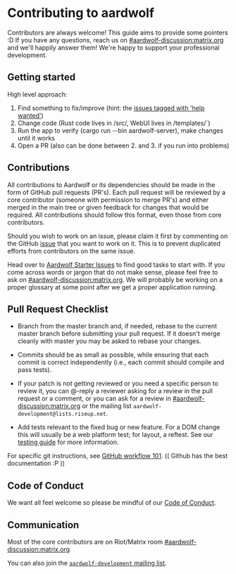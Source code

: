 # Contributing to aardwolf

Contributors are always welcome! This guide aims to provide some pointers :D If you have any questions, reach us on [#aardwolf-discussion:matrix.org](https://riot.im/app/#/room/#aardwolf-discussion:matrix.org) and we'll happily answer them! We're happy to support your professional development.

## Getting started

High level approach:

1. Find something to fix/improve (hint: the [issues tagged with 'help wanted'](https://github.com/Aardwolf-Social/aardwolf/issues?q=is%3Aissue+is%3Aopen+label%3A%22help+wanted%22))
2. Change code (Rust code lives in /src/, WebUI lives in /templates/`)
3. Run the app to verify (cargo run --bin aardwolf-server), make changes until it works
4. Open a PR (also can be done between 2. and 3. if you run into problems)

## Contributions

All contributions to Aardwolf or its dependencies should be made in the form of GitHub
pull requests (PR's). Each pull request will be reviewed by a core contributor
(someone with permission to merge PR's) and either merged in the main tree or
given feedback for changes that would be required. All contributions should
follow this format, even those from core contributors.

Should you wish to work on an issue, please claim it first by commenting on
the GitHub [issue](https://github.com/BanjoFox/aardwolf/issues) that you want to work on it. This is to prevent duplicated
efforts from contributors on the same issue.

Head over to [Aardwolf Starter Issues](https://github.com/Aardwolf-Social/aardwolf/issues?q=is%3Aissue+is%3Aopen+label%3Amozsprint) to find good tasks to start with. 
If you come across words or jargon that do not make sense, please feel free to ask on [#aardwolf-discussion:matrix.org](https://riot.im/app/#/room/#aardwolf-discussion:matrix.org).
We will probably be working on a proper glossary at some point after we get a proper 
application running. 

## Pull Request Checklist

- Branch from the master branch and, if needed, rebase to the current master
  branch before submitting your pull request. If it doesn't merge cleanly with
  master you may be asked to rebase your changes.

- Commits should be as small as possible, while ensuring that each commit is
  correct independently (i.e., each commit should compile and pass tests). 

- If your patch is not getting reviewed or you need a specific person to review
  it, you can @-reply a reviewer asking for a review in the pull request or a
  comment, or you can ask for a review in [#aardwolf-discussion:matrix.org](https://riot.im/app/#/room/#aardwolf-discussion:matrix.org)
  or the mailing list `aardwolf-development@lists.riseup.net`.

- Add tests relevant to the fixed bug or new feature.  For a DOM change this
  will usually be a web platform test; for layout, a reftest.  See our [testing
  guide](https://github.com/servo/servo/wiki/Testing) for more information.

For specific git instructions, see [GitHub workflow 101](https://github.com/servo/servo/wiki/Github-workflow).
(( Github has the best documentation :P ))

## Code of Conduct

We want all feel welcome so please be mindful of our [Code of Conduct](/CODE_OF_CONDUCT.md).

## Communication

Most of the core contributors are on Riot/Matrix room [#aardwolf-discussion:matrix.org](https://riot.im/app/#/room/#aardwolf-discussion:matrix.org)

You can also join the [`aardwolf-development` mailing list](https://lists.riseup.net/www/info/aardwolf-development).
